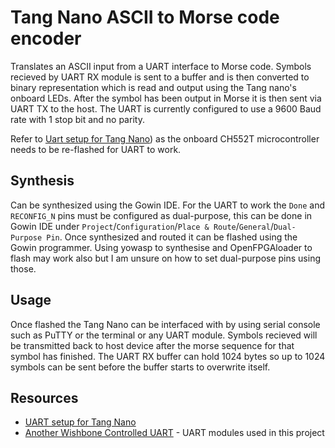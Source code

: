 # Tang Nano ASCII to Morse code encoder

Translates an ASCII input from a UART interface to Morse code. Symbols recieved by UART RX module
is sent to a buffer and is then converted to binary representation which is read and output using 
the Tang nano's onboard LEDs. After the symbol has been output in Morse it is then sent via UART TX 
to the host. The UART is currently configured to use a 9600 Baud rate with 1 stop bit and no parity.

Refer to [Uart setup for Tang Nano](https://github.com/trabucayre/openFPGALoader)) as the onboard 
CH552T microcontroller needs to be re-flashed for UART to work.

## Synthesis

Can be synthesized using the Gowin IDE. 
For the UART to work the `Done` and `RECONFIG_N` pins must be configured as dual-purpose, this can 
be done in Gowin IDE under `Project`/`Configuration`/`Place & Route`/`General`/`Dual-Purpose Pin`.
Once synthesized and routed it can be flashed using the Gowin programmer.
Using yowasp to synthesise and OpenFPGAloader to flash may work also but I am unsure on how to set 
dual-purpose pins using those.

## Usage

Once flashed the Tang Nano can be interfaced with by using serial console such as PuTTY or the terminal or any UART module.
Symbols recieved will be transmitted back to host device after the morse sequence for that symbol has finished.
The UART RX buffer can hold 1024 bytes so up to 1024 symbols can be sent before the buffer starts to overwrite itself.


## Resources

- [UART setup for Tang Nano](https://qiita.com/ciniml/items/05ac7fd2515ceed3f88d)
- [Another Wishbone Controlled UART](https://github.com/ZipCPU/wbuart32) - UART modules used in this project
